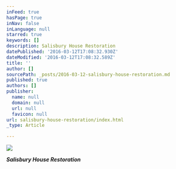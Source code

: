 ```yaml
---
inFeed: true
hasPage: true
inNav: false
inLanguage: null
starred: true
keywords: []
description: Salisbury House Restoration
datePublished: '2016-03-12T17:08:32.930Z'
dateModified: '2016-03-12T17:08:32.589Z'
title: ''
author: []
sourcePath: _posts/2016-03-12-salisbury-house-restoration.md
published: true
authors: []
publisher:
  name: null
  domain: null
  url: null
  favicon: null
url: salisbury-house-restoration/index.html
_type: Article

---
```

![](https://the-grid-user-content.s3-us-west-2.amazonaws.com/4679fab6-70b2-4f92-bd3e-427880bd0cb1.jpg)

_**Salisbury House Restoration**_